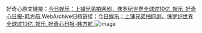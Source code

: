 好奇心原文链接：[今日娱乐：上铺兄弟拍网剧，侏罗纪世界全球过10亿_娱乐_好奇心日报-韩方航 ](https://www.qdaily.com/articles/11108.html)
WebArchive归档链接：[今日娱乐：上铺兄弟拍网剧，侏罗纪世界全球过10亿_娱乐_好奇心日报-韩方航 ](http://web.archive.org/web/20160807105403/http://www.qdaily.com/articles/11108.html)
![image](http://ww3.sinaimg.cn/large/007d5XDply1g3wcsnpdmfj30u04um4qp)